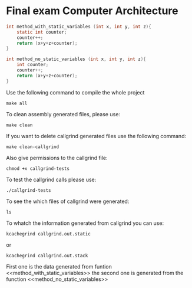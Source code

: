 Final exam Computer Architecture
=====


```c
int method_with_static_variables (int x, int y, int z){
    static int counter;
    counter++;
    return (x+y+z+counter);
}
```



```c
int method_no_static_variables (int x, int y, int z){
    int counter;
    counter++;
    return (x+y+z+counter);
}
```

Use the following command to compile the whole project

    make all

To clean assembly generated files, please use:

    make clean

If you want to delete callgrind generated files use the following command:

    make clean-callgrind


Also give permissions to the callgrind file:
    
    chmod +x callgrind-tests

To test the callgrind calls please use:

    ./callgrind-tests

To see the which files of callgrind were generated:

    ls

To whatch the information generated from callgrind you can use:

    kcachegrind callgrind.out.static
or 

    kcachegrind callgrind.out.stack

First one is the data generated from funtion <<method_with_static_variables>> the second one is generated from the function <<method_no_static_variables>>